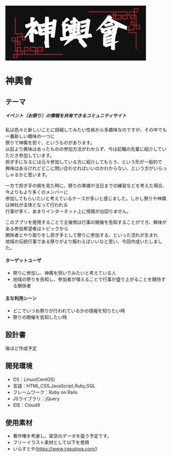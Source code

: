 ![神輿會](https://github.com/area6080/Mikoshi_Majesty/blob/main/app/assets/images/1.png)
# 神輿會
## テーマ
##### イベント（お祭り）の情報を共有できるコミュニティサイト

私は色々と新しいことに挑戦してみたい性格から多趣味なのですが、その中でも一番新しい趣味の一つに  
祭りで神輿を担ぐ、というものがあります。  
以前より興味はあったものの参加方法がわからず、今は前職の先輩に紹介していただき参加しています。  
担ぎ手になるには元々参加している方に紹介してもらう、という形が一般的で  
興味はあるけれどどこに問い合わせればいいのかわからない、という方がいらっしゃるかと思います。

一方で担ぎ手の側を見た時に、祭りの準備や当日までの練習などを考えた場合、今よりもより多くのメンバーに  
参加してもらいたいと考えているケースが多いと感じました。しかし祭りや神輿は神社が主体となって行われる  
行事が多く、あまりインターネット上に情報が出回りません。

このアプリを使用することで主催側は行事の開催を告知することができ、興味がある参加希望者はトピックから  
関係者とやり取りをし担ぎ手として祭りに参加する、といった流れが生まれ  
地域の伝統行事である祭りがより賑わえばいいなと思い、今回作成いたしました。

#### ターゲットユーザ
* 祭りに参加し、神輿を担いでみたいと考えている人
* 地域の祭りを告知し、参加者が増えることで行事が盛り上がることを期待する関係者

#### 主な利用シーン
* どこでいつお祭りが行われているかの情報を知りたい時
* 祭りの開催を告知したい時


## 設計書
後ほど作成予定

## 開発環境
* OS：Linux(CentOS)
* 言語：HTML,CSS,JavaScript,Ruby,SQL
* フレームワーク：Ruby on Rails
* JSライブラリ：jQuery
* IDE：Cloud9

## 使用素材
* 著作権を考慮し、架空のデータを扱う予定です。
* フリーイラスト素材として以下を使用
* いらすとや(https://www.irasutoya.com/)

